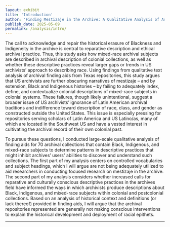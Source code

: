 ```yaml
---
layout: exhibit
title: 'Introduction'
author: 'Finding Mestizaje in the Archive: A Qualitative Analysis of Archival Description of Mixed-Race Subjects'
publish_date: 2025-05-09
permalink: /analysis/intro/
---
```


The call to acknowledge and repair the historical erasure of Blackness and Indigeneity in the archive is central to reparative description and ethical archival practice. Thus, this study 
asks how mixed-race archival subjects are described in archival description of colonial collections, as well as whether these descriptive practices reveal larger gaps or trends in US archivists’ approach to describing race. Using findings from qualitative text analysis of archival finding aids from Texas repositories, this study argues that US archivists are further obscuring narratives of mestizaje – and by extension, Black and Indigenous histories – by failing to adequately index, define, and contextualize colonial descriptions of mixed-race subjects in colonial systems. These failures, though likely unintentional, suggest a broader issue of US archivists’ ignorance of Latin American archival traditions and indifference toward description of race, class, and gender as constructed outside the United States. This issue is especially pressing for repositories serving scholars of Latin America and US Latino/as, many of which are located in the Southwest US and have a vested interest in cultivating the archival record of their own colonial past. 

To pursue these questions, I conducted large-scale qualitative analysis of finding aids for 70 archival collections that contain Black, Indigenous, and mixed-race subjects to determine patterns in descriptive practices that might inhibit archives’ users' abilities to discover and understand such collections. The first part of my analysis centers on controlled vocabularies and subject headings, which I will argue are not being adequately utilized to aid researchers in conducting focused research on mestizaje in the archive. The second part of my analysis considers whether increased calls for reparative and culturally conscious descriptive practices in the archives field have informed the ways in which archivists produce descriptions about Black, Indigenous, and mixed-race subjects within colonial and postcolonial collections. Based on an analysis of historical context and definitions (or lack thereof) provided in finding aids, I will argue that the archival repositories represented are generally not making conscious interventions to explain the historical development and deployment of racial epithets. 

---

